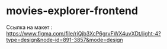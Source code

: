# movies-explorer-frontend

Ссылка на макет : https://www.figma.com/file/riQjb3XcP6grvFWX4uvXDt/light-4?type=design&node-id=891-3857&mode=design